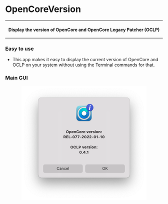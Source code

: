 # OpenCoreVersion

---

<h4 align="center">Display the version of OpenCore and OpenCore Legacy Patcher (OCLP)</h4>

---

### Easy to use

- This app makes it easy to display the current version of OpenCore and OCLP on your system without using the Terminal commands for that.

### Main GUI

<p align="center"><img width="400" alt="OpenCoreVersion.app_GUI" src="https://github.com/alphascorp/OpenCoreVersion/blob/main/Screenshots/Main%20GUI.png"></p>


